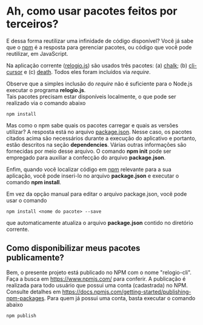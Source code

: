 # Ah, como usar pacotes feitos por terceiros?

E dessa forma reutilizar uma infinidade de código disponível?
Você já sabe que o [npm](https://www.npmjs.com/) é a resposta para
gerenciar pacotes, ou código que você pode reutilizar, em JavaScript. 

Na aplicação corrente 
([relogio.js](https://github.com/kyriosdata/js/blob/master/ambientacao/pacote/relogio.js)) 
são usados três pacotes: (a) [chalk](https://www.npmjs.com/package/chalk);
(b) [cli-cursor](https://www.npmjs.com/package/cli-cursor) e
(c) [death](https://www.npmjs.com/package/death). Todos eles foram
incluídos via *require*. 

Observe que a simples inclusão do *require* não é suficiente
para o Node.js executar o programa **relogio.js**.  
Tais pacotes precisam estar disponíveis localmente, o que pode
ser realizado via o comando abaixo

```
npm install
```

Mas como o npm sabe quais os pacotes carregar e quais as versões
utilizar? A resposta está no arquivo 
[package.json](https://github.com/kyriosdata/js/blob/master/ambientacao/pacote/package.json). 
Nesse caso, os pacotes citados acima são necessários durante a execução do
aplicativo e portanto, estão descritos na seção **dependencies**.
Várias outras informações são fornecidas por meio desse arquivo. O comando
**npm init** pode ser empregado para auxiliar a confecção do arquivo 
**package.json**.

Enfim, quando você localizar código em [npm](https://www.npmjs.com/) 
relevante para a sua aplicação, você pode inseri-lo no arquivo 
**package.json** e executar o comando **npm install**. 

Em vez da opção manual para editar o arquivo package.json, você pode
usar o comando 

```
npm install <nome do pacote> --save
```

que automaticamente atualiza o arquivo **package.json** contido no diretório
corrente. 

## Como disponibilizar meus pacotes publicamente?
Bem, o presente projeto está publicado no NPM com o nome "relogio-cli". 
Faça a busca em https://www.npmjs.com/ para conferir. A publicação é realizada
para todo usuário que possui uma conta (cadastrada) no NPM. Consulte detalhes
em https://docs.npmjs.com/getting-started/publishing-npm-packages. Para quem
já possui uma conta, basta executar o comando abaixo

```
npm publish
```